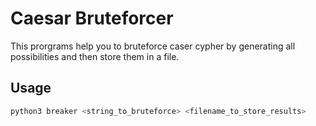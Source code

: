# Caesar Bruteforcer

This prorgrams help you to bruteforce caser cypher by generating all possibilities and then store them in a file. 

## Usage

```bash
python3 breaker <string_to_bruteforce> <filename_to_store_results>
```